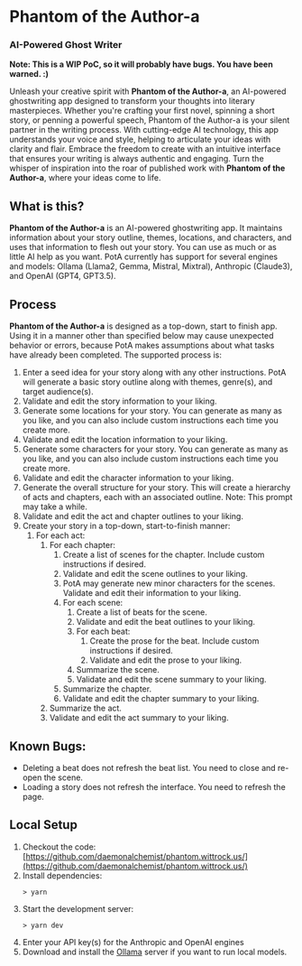 # Phantom of the Author-a
### AI-Powered Ghost Writer

**Note:  This is a WIP PoC, so it will probably have bugs.  You have been warned. :)**

Unleash your creative spirit with **Phantom of the Author-a**, an AI-powered ghostwriting app designed to transform your thoughts into literary masterpieces. Whether you're crafting your first novel, spinning a short story, or penning a powerful speech, Phantom of the Author-a is your silent partner in the writing process. With cutting-edge AI technology, this app understands your voice and style, helping to articulate your ideas with clarity and flair. Embrace the freedom to create with an intuitive interface that ensures your writing is always authentic and engaging. Turn the whisper of inspiration into the roar of published work with **Phantom of the Author-a**, where your ideas come to life.

## What is this?

**Phantom of the Author-a** is an AI-powered ghostwriting app. It maintains information about your story outline, themes, locations, and characters, and uses that information to flesh out your story. You can use as much or as little AI help as you want. PotA currently has support for several engines and models: Ollama (Llama2, Gemma, Mistral, Mixtral), Anthropic (Claude3), and OpenAI (GPT4, GPT3.5).

## Process

**Phantom of the Author-a** is designed as a top-down, start to finish app. Using it in a manner other than specified below may cause unexpected behavior or errors, because PotA makes assumptions about what tasks have already been completed. The supported process is:

1. Enter a seed idea for your story along with any other instructions. PotA will generate a basic story outline along with themes, genre(s), and target audience(s).
2. Validate and edit the story information to your liking.
3. Generate some locations for your story. You can generate as many as you like, and you can also include custom instructions each time you create more.
4. Validate and edit the location information to your liking.
5. Generate some characters for your story. You can generate as many as you like, and you can also include custom instructions each time you create more.
6. Validate and edit the character information to your liking.
7. Generate the overall structure for your story. This will create a hierarchy of acts and chapters, each with an associated outline. Note: This prompt may take a while.
8. Validate and edit the act and chapter outlines to your liking.
9. Create your story in a top-down, start-to-finish manner:
   1. For each act:
      1. For each chapter:
         1. Create a list of scenes for the chapter. Include custom instructions if desired.
         2. Validate and edit the scene outlines to your liking.
         3. PotA may generate new minor characters for the scenes. Validate and edit their information to your liking.
         4. For each scene:
            1. Create a list of beats for the scene.
            2. Validate and edit the beat outlines to your liking.
            3. For each beat:
               1. Create the prose for the beat. Include custom instructions if desired.
               2. Validate and edit the prose to your liking.
            4. Summarize the scene.
            5. Validate and edit the scene summary to your liking.
         5. Summarize the chapter.
         6. Validate and edit the chapter summary to your liking.
      2. Summarize the act.
      3. Validate and edit the act summary to your liking.

## Known Bugs:

- Deleting a beat does not refresh the beat list. You need to close and re-open the scene.
- Loading a story does not refresh the interface. You need to refresh the page.

## Local Setup

1. Checkout the code: [https://github.com/daemonalchemist/phantom.wittrock.us/](https://github.com/daemonalchemist/phantom.wittrock.us/)
2. Install dependencies:
   ```
   > yarn
   ```
3. Start the development server:
   ```
   > yarn dev
   ```
4. Enter your API key(s) for the Anthropic and OpenAI engines
5. Download and install the [Ollama](https://ollama.com/) server if you want to run local models.